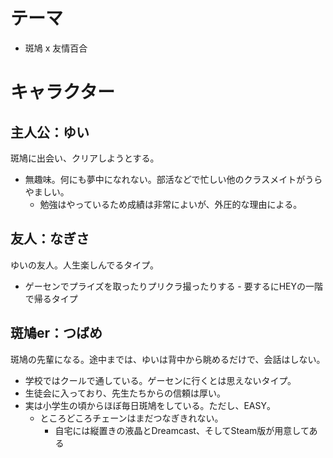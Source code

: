 # テーマ

- 斑鳩 x 友情百合

# キャラクター

## 主人公：ゆい

斑鳩に出会い、クリアしようとする。

- 無趣味。何にも夢中になれない。部活などで忙しい他のクラスメイトがうらやましい。
  - 勉強はやっているため成績は非常によいが、外圧的な理由による。

## 友人：なぎさ

ゆいの友人。人生楽しんでるタイプ。

- ゲーセンでプライズを取ったりプリクラ撮ったりする
      - 要するにHEYの一階で帰るタイプ

## 斑鳩er：つばめ

斑鳩の先輩になる。途中までは、ゆいは背中から眺めるだけで、会話はしない。

- 学校ではクールで通している。ゲーセンに行くとは思えないタイプ。
- 生徒会に入っており、先生たちからの信頼は厚い。
- 実は小学生の頃からほぼ毎日斑鳩をしている。ただし、EASY。
  - ところどころチェーンはまだつなぎきれない。
    - 自宅には縦置きの液晶とDreamcast、そしてSteam版が用意してある
